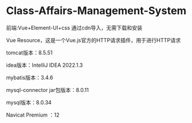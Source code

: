 # Class-Affairs-Management-System
前端:Vue+Element-UI+css 通过cdn导入，无需下载和安装

Vue Resource，这是一个Vue.js官方的HTTP请求插件，用于进行HTTP请求

tomcat版本：8.5.51

idea版本：IntelliJ IDEA 2022.1.3

mybatis版本：3.4.6

mysql-connector jar包版本：8.0.11

mysql版本：8.0.34

Navicat Premium ：12

